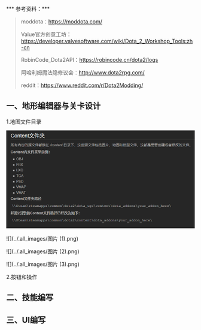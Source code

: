 *** 参考资料：***

> moddota：https://moddota.com/
>
> Value官方创意工坊：https://developer.valvesoftware.com/wiki/Dota_2_Workshop_Tools:zh-cn
>
> RobinCode_Dota2API：https://robincode.cn/dota2/logs
>
> 阿哈利姆魔法隐修议会：http://www.dota2rpg.com/
>
> reddit：https://www.reddit.com/r/Dota2Modding/



## 一、地形编辑器与关卡设计

1.地图文件目录

![](../.all_images/图片.png)

![](../.all_images/图片 (1).png)

![](../.all_images/图片 (2).png)

![](../.all_images/图片 (3).png)



2.按钮和操作



## 二、技能编写



## 三、UI编写

